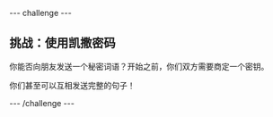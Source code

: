 --- challenge ---
## 挑战：使用凯撒密码
你能否向朋友发送一个秘密词语？开始之前，你们双方需要商定一个密钥。

你们甚至可以互相发送完整的句子！


--- /challenge ---
